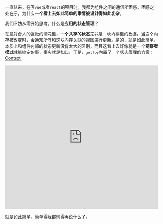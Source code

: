 一直以来，在写`vue`或者`react`的项目时，我都为组件之间的通信所困惑，困惑之处在于，为什么**一个看上去如此简单的事情被设计得如此复杂**。

我们不妨从零开始思考，什么是**应用的状态管理**？

在最符合人的直觉的情况里，**一个共享的状态**无非是一块内存里的数据，当这个内存被改变时，会通知所有和这块内存关联的视图进行更新。是的，就是如此简单，本质上和组件内部的状态更新没有太大的区别，而且这看上去好像就是一个**观察者模式**就能搞定的事，事实就是如此，于是，`gallop`内置了一个状态管理的方案：[Context](/#)。

<iframe height="474" style="width: 100%;" scrolling="no" title="Context" src="https://codepen.io/tarnishablec/embed/preview/PoNjyVV?height=474&theme-id=dark&default-tab=js,result" frameborder="no" loading="lazy" allowtransparency="true" allowfullscreen="true">
  See the Pen <a href='https://codepen.io/tarnishablec/pen/PoNjyVV'>Context</a> by tarnishablec
  (<a href='https://codepen.io/tarnishablec'>@tarnishablec</a>) on <a href='https://codepen.io'>CodePen</a>.
</iframe>

就是如此简单，简单得我都懒得再说什么了。
